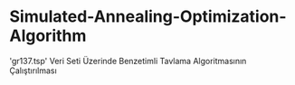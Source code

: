 # Simulated-Annealing-Optimization-Algorithm
'gr137.tsp' Veri Seti Üzerinde Benzetimli Tavlama Algoritmasının Çalıştırılması
